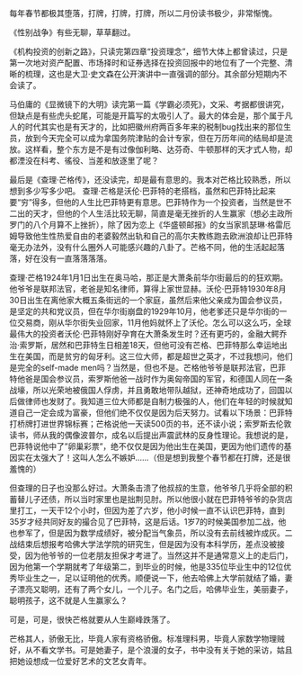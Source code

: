 每年春节都极其堕落，打牌，打牌，打牌，所以二月份读书极少，非常惭愧。

《性别战争》有些无聊，草草翻过。

《机构投资的创新之路》，只读完第四章“投资理念”，细节大体上都曾读过，只是第一次地对资产配置、市场择时和证券选择在投资回报中的地位有了一个完整、清晰的梳理，这也是大卫·史文森在公开演讲中一直强调的部分。其余部分短期内不会读了。

马伯庸的《显微镜下的大明》读完第一篇《学霸必须死》，文采、考据都很讲究，但缺点是有些虎头蛇尾，可能是开篇写的太吸引人了。最大的体会是，那个属于凡人的时代其实也是有天才的，比如把徽州府两百多年来的税制bug找出来的那位生员，放到今天完全可以成为拿国务院津贴的会计专家，但在万历年间的结局却是流放。这样看，整个东方是不是有过像伽利略、达芬奇、牛顿那样的天才式人物，却都湮没在科考、徭役、当差和放逐里了呢？

最后是《查理·芒格传》，还没读完，却是最有意思的。我本对芒格比较熟悉，所以想到多少写多少吧。
查理·芒格是沃伦·巴菲特的老搭档，虽然和巴菲特比起来要“穷”得多，但他的人生比巴菲特更有意思。巴菲特作为一个投资者，当然是世不二出的天才，但他的个人生活比较无聊，简直是毫无挫折的人生赢家（想必主政所罗门的八个月算不上挫折），除了因为恋上《华盛顿邮报》的女当家凯瑟琳·格雷厄姆导致他生性热爱自由的老婆毅然出轨和自己的高尔夫教练跑去欧洲浪却让巴菲特毫无办法外，没有什么圈外人可能感兴趣的八卦了。芒格不同，他的生活起起落落，好在没有一直落落落落。

查理·芒格1924年1月1日出生在奥马哈，那正是大萧条前华尔街最后的的狂欢期。他爷爷是联邦法官，老爸是知名律师，算得上家世显赫。沃伦·巴菲特1930年8月30日出生在离他家大概五条街远的一个家庭，虽然后来他父亲成为国会参议员，是坚定的共和党议员，但在华尔街崩盘的1929年10月，他老爹还只是华尔街的一位交易商，刚从华尔街失业回家，11月他妈就怀上了沃伦。怎么可以这么巧，全球最伟大的投资者沃伦·巴菲特刚好孕育在大萧条发生时？还有更巧的，金融大鳄乔治·索罗斯，居然和巴菲特生日相差18天，但他可没有芒格、巴菲特那么幸运地出生在美国，而是贫穷的匈牙利。这三位大师，都是超世之英才，不过我想问，他们是完全的self-made men吗？当然是，但也不是。芒格他爷爷是联邦法官，巴菲特他爸是国会参议员，索罗斯他爸一战时作为奥匈帝国的军官，和德国人同在一条战壕，所以光荣地被俄国人俘虏，并且勇敢地带队越狱，还神奇地成功了，回国以后做律师也发财了。我知道三位大师都是自制力极强的人，他们在年轻的时候就知道自己一定会成为富豪，但他们绝不仅仅是因为后天努力。试看以下场景：巴菲特打桥牌打进世界锦标赛；芒格说他一天读500页的书，还不读小说；索罗斯去伦敦读书，师从我的偶像波普尔，成名以后提出声震武林的反身性理论。我想说的是，巴菲特说他中了”卵巢彩票”，绝不仅仅是因为他出生在美国，更因为他们遗传的基因实在太强大了！这叫人怎么不嫉妒……（但是想到我整个春节都在打牌，还是很羞愧的）

但查理的日子也没那么好过。大萧条击溃了他叔叔的生意，他爷爷几乎将全部的积蓄替儿子还债，所以当时家里也是拙荆见肘。所以他很小就在巴菲特爷爷的杂货店里打工，一天干12个小时，但因为差了六岁，他小时候一直不认识巴菲特，直到35岁才经共同好友的撮合见了巴菲特，这是后话。1岁7的时候美国参加二战，他也参军了，但是因为数学成绩好，被分配当气象员，所以没有去前线被炸成灰。二战结束后想报考哈佛大学法学院的研究生，但是因为没有本科学历，差点没被接受，因为他爷爷的一位老朋友担保才考进了。当然这并不是通常意义上的走后门，因为他第一个学期就考了年级第二，到毕业的时候，他是335位毕业生中的12位优秀毕业生之一，足以证明他的优秀。顺便说一下，他去哈佛上大学前就结了婚，妻子漂亮又聪明，还有了两个女儿，一个儿子。名门之后，哈佛毕业生，美丽妻子，聪明孩子，这不就是人生赢家么？

可是，可是，很快芒格就要从人生巅峰跌落了。

芒格其人，骄傲无比，毕竟人家有资格骄傲。标准理科男，毕竟人家数学物理贼好，从不看文学书。可是她妻子，是个浪漫的女子，书中没有关于她的采访，姑且把她设想成一位爱好艺术的文艺女青年。
<!--stackedit_data:
eyJoaXN0b3J5IjpbLTM4MzYyNTY0NiwxMjEzNTU1MzQ2XX0=
-->